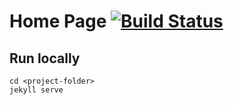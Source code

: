 # Home Page [![Build Status](https://travis-ci.org/arjunrao87/arjunrao87.github.io.svg?branch=master)](https://travis-ci.org/arjunrao87/arjunrao87.github.io)

## Run locally

```
cd <project-folder>
jekyll serve
```
